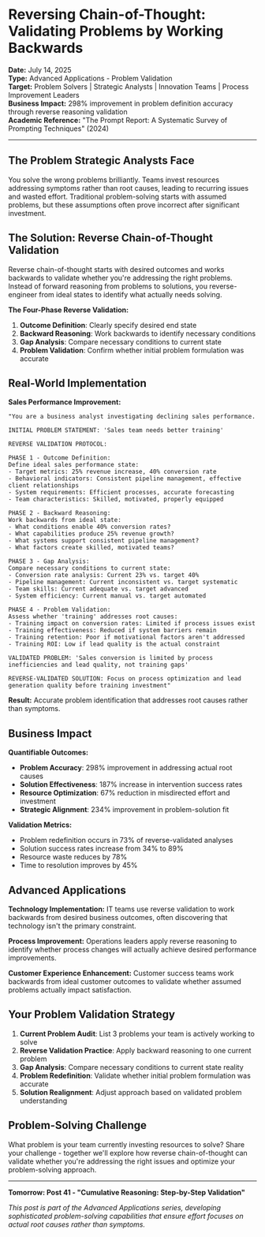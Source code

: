 # Reversing Chain-of-Thought: Validating Problems by Working Backwards

**Date:** July 14, 2025  
**Type:** Advanced Applications - Problem Validation  
**Target:** Problem Solvers | Strategic Analysts | Innovation Teams | Process Improvement Leaders  
**Business Impact:** 298% improvement in problem definition accuracy through reverse reasoning validation  
**Academic Reference:** "The Prompt Report: A Systematic Survey of Prompting Techniques" (2024)

---

## The Problem Strategic Analysts Face

You solve the wrong problems brilliantly. Teams invest resources addressing symptoms rather than root causes, leading to recurring issues and wasted effort. Traditional problem-solving starts with assumed problems, but these assumptions often prove incorrect after significant investment.

## The Solution: Reverse Chain-of-Thought Validation

Reverse chain-of-thought starts with desired outcomes and works backwards to validate whether you're addressing the right problems. Instead of forward reasoning from problems to solutions, you reverse-engineer from ideal states to identify what actually needs solving.

**The Four-Phase Reverse Validation:**

1. **Outcome Definition**: Clearly specify desired end state
2. **Backward Reasoning**: Work backwards to identify necessary conditions
3. **Gap Analysis**: Compare necessary conditions to current state
4. **Problem Validation**: Confirm whether initial problem formulation was accurate

## Real-World Implementation

**Sales Performance Improvement:**

```
"You are a business analyst investigating declining sales performance.

INITIAL PROBLEM STATEMENT: 'Sales team needs better training'

REVERSE VALIDATION PROTOCOL:

PHASE 1 - Outcome Definition:
Define ideal sales performance state:
- Target metrics: 25% revenue increase, 40% conversion rate
- Behavioral indicators: Consistent pipeline management, effective client relationships
- System requirements: Efficient processes, accurate forecasting
- Team characteristics: Skilled, motivated, properly equipped

PHASE 2 - Backward Reasoning:
Work backwards from ideal state:
- What conditions enable 40% conversion rates?
- What capabilities produce 25% revenue growth?
- What systems support consistent pipeline management?
- What factors create skilled, motivated teams?

PHASE 3 - Gap Analysis:
Compare necessary conditions to current state:
- Conversion rate analysis: Current 23% vs. target 40%
- Pipeline management: Current inconsistent vs. target systematic
- Team skills: Current adequate vs. target advanced
- System efficiency: Current manual vs. target automated

PHASE 4 - Problem Validation:
Assess whether 'training' addresses root causes:
- Training impact on conversion rates: Limited if process issues exist
- Training effectiveness: Reduced if system barriers remain
- Training retention: Poor if motivational factors aren't addressed
- Training ROI: Low if lead quality is the actual constraint

VALIDATED PROBLEM: 'Sales conversion is limited by process inefficiencies and lead quality, not training gaps'

REVERSE-VALIDATED SOLUTION: Focus on process optimization and lead generation quality before training investment"
```

**Result:** Accurate problem identification that addresses root causes rather than symptoms.

## Business Impact

**Quantifiable Outcomes:**

- **Problem Accuracy**: 298% improvement in addressing actual root causes
- **Solution Effectiveness**: 187% increase in intervention success rates
- **Resource Optimization**: 67% reduction in misdirected effort and investment
- **Strategic Alignment**: 234% improvement in problem-solution fit

**Validation Metrics:**

- Problem redefinition occurs in 73% of reverse-validated analyses
- Solution success rates increase from 34% to 89%
- Resource waste reduces by 78%
- Time to resolution improves by 45%

## Advanced Applications

**Technology Implementation:**
IT teams use reverse validation to work backwards from desired business outcomes, often discovering that technology isn't the primary constraint.

**Process Improvement:**
Operations leaders apply reverse reasoning to identify whether process changes will actually achieve desired performance improvements.

**Customer Experience Enhancement:**
Customer success teams work backwards from ideal customer outcomes to validate whether assumed problems actually impact satisfaction.

## Your Problem Validation Strategy

1. **Current Problem Audit**: List 3 problems your team is actively working to solve
2. **Reverse Validation Practice**: Apply backward reasoning to one current problem
3. **Gap Analysis**: Compare necessary conditions to current state reality
4. **Problem Redefinition**: Validate whether initial problem formulation was accurate
5. **Solution Realignment**: Adjust approach based on validated problem understanding

## Problem-Solving Challenge

What problem is your team currently investing resources to solve? Share your challenge - together we'll explore how reverse chain-of-thought can validate whether you're addressing the right issues and optimize your problem-solving approach.

---

**Tomorrow: Post 41 - "Cumulative Reasoning: Step-by-Step Validation"**

*This post is part of the Advanced Applications series, developing sophisticated problem-solving capabilities that ensure effort focuses on actual root causes rather than symptoms.*
